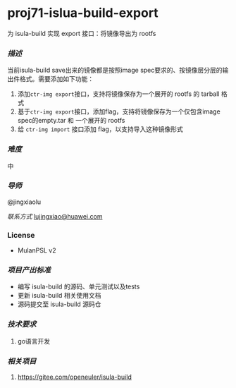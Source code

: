 # proj71-islua-build-export

为 isula-build 实现 export 接口：将镜像导出为 rootfs

### *描述* 

当前isula-build save出来的镜像都是按照image spec要求的、按镜像层分层的输出件格式。需要添加如下功能：

1. 添加`ctr-img export`接口，支持将镜像保存为一个展开的 rootfs 的 tarball 格式
2. 基于`ctr-img export`接口，添加flag，支持将镜像保存为一个仅包含image spec的empty.tar 和 一个展开的 rootfs
3. 给 `ctr-img import` 接口添加 flag，以支持导入这种镜像形式

### *难度* 

中

### *导师* 

 @jingxiaolu

*联系方式*  lujingxiao@huawei.com

### License

- MulanPSL v2

### *项目产出标准*

- 编写 isula-build 的源码、单元测试以及tests
- 更新 isula-build 相关使用文档
- 源码提交至 isula-build 源码仓

### *技术要求*

1. go语言开发

### *相关项目*

1. https://gitee.com/openeuler/isula-build
